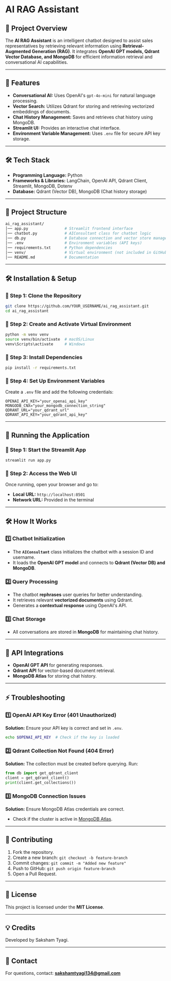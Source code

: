 # **AI RAG Assistant**

## **📌 Project Overview**
The **AI RAG Assistant** is an intelligent chatbot designed to assist sales representatives by retrieving relevant information using **Retrieval-Augmented Generation (RAG)**. It integrates **OpenAI GPT models, Qdrant Vector Database, and MongoDB** for efficient information retrieval and conversational AI capabilities.

---

## **🚀 Features**
- **Conversational AI:** Uses OpenAI's `gpt-4o-mini` for natural language processing.
- **Vector Search:** Utilizes Qdrant for storing and retrieving vectorized embeddings of documents.
- **Chat History Management:** Saves and retrieves chat history using MongoDB.
- **Streamlit UI:** Provides an interactive chat interface.
- **Environment Variable Management:** Uses `.env` file for secure API key storage.

---

## **🛠️ Tech Stack**
- **Programming Language:** Python
- **Frameworks & Libraries:** LangChain, OpenAI API, Qdrant Client, Streamlit, MongoDB, Dotenv
- **Database:** Qdrant (Vector DB), MongoDB (Chat history storage)

---

## **📂 Project Structure**
```bash
ai_rag_assistant/
│── app.py                # Streamlit frontend interface
│── chatbot.py            # AIConsultant class for chatbot logic
│── db.py                 # Database connection and vector store management
│── .env                  # Environment variables (API keys)
│── requirements.txt      # Python dependencies
│── venv/                 # Virtual environment (not included in GitHub)
│── README.md             # Documentation
```

---

## **🛠️ Installation & Setup**

### **🔹 Step 1: Clone the Repository**
```bash
git clone https://github.com/YOUR_USERNAME/ai_rag_assistant.git
cd ai_rag_assistant
```

### **🔹 Step 2: Create and Activate Virtual Environment**
```bash
python -m venv venv
source venv/bin/activate  # macOS/Linux
venv\Scripts\activate     # Windows
```

### **🔹 Step 3: Install Dependencies**
```bash
pip install -r requirements.txt
```

### **🔹 Step 4: Set Up Environment Variables**
Create a `.env` file and add the following credentials:
```
OPENAI_API_KEY="your_openai_api_key"
MONGODB_CNX="your_mongodb_connection_string"
QDRANT_URL="your_qdrant_url"
QDRANT_API_KEY="your_qdrant_api_key"
```

---

## **🚀 Running the Application**

### **🔹 Step 1: Start the Streamlit App**
```bash
streamlit run app.py
```

### **🔹 Step 2: Access the Web UI**
Once running, open your browser and go to:
- **Local URL:** `http://localhost:8501`
- **Network URL:** Provided in the terminal

---

## **🛠️ How It Works**
### **1️⃣ Chatbot Initialization**
- The **`AIConsultant`** class initializes the chatbot with a session ID and username.
- It loads the **OpenAI GPT model** and connects to **Qdrant (Vector DB) and MongoDB**.

### **2️⃣ Query Processing**
- The chatbot **rephrases** user queries for better understanding.
- It retrieves relevant **vectorized documents** using Qdrant.
- Generates a **contextual response** using OpenAI's API.

### **3️⃣ Chat Storage**
- All conversations are stored in **MongoDB** for maintaining chat history.

---

## **📌 API Integrations**
- **OpenAI GPT API** for generating responses.
- **Qdrant API** for vector-based document retrieval.
- **MongoDB Atlas** for storing chat history.

---

## **⚡ Troubleshooting**
### **1️⃣ OpenAI API Key Error (401 Unauthorized)**
**Solution:** Ensure your API key is correct and set in `.env`.
```bash
echo $OPENAI_API_KEY  # Check if the key is loaded
```

### **2️⃣ Qdrant Collection Not Found (404 Error)**
**Solution:** The collection must be created before querying. Run:
```python
from db import get_qdrant_client
client = get_qdrant_client()
print(client.get_collections())
```

### **3️⃣ MongoDB Connection Issues**
**Solution:** Ensure MongoDB Atlas credentials are correct.
- Check if the cluster is active in [MongoDB Atlas](https://cloud.mongodb.com/).

---

## **📌 Contributing**
1. Fork the repository.
2. Create a new branch: `git checkout -b feature-branch`
3. Commit changes: `git commit -m "Added new feature"`
4. Push to GitHub: `git push origin feature-branch`
5. Open a Pull Request.

---

## **📜 License**
This project is licensed under the **MIT License**.

---

## **💡 Credits**
Developed by Saksham Tyagi.

---

## **📧 Contact**
For questions, contact: **sakshamtyagi134@gmail.com**
